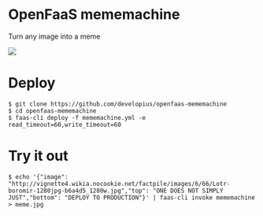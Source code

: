 # OpenFaaS mememachine

Turn any image into a meme

![](https://github.com/developius/openfaas-mememachine/raw/master/meme.jpg)

# Deploy

```
$ git clone https://github.com/developius/openfaas-mememachine
$ cd openfaas-mememachine
$ faas-cli deploy -f mememachine.yml -e read_timeout=60,write_timeout=60
```

# Try it out

```
$ echo '{"image": "http://vignette4.wikia.nocookie.net/factpile/images/6/66/Lotr-boromir-1280jpg-b6a4d5_1280w.jpg","top": "ONE DOES NOT SIMPLY JUST","bottom": "DEPLOY TO PRODUCTION"}' | faas-cli invoke mememachine > meme.jpg
```
